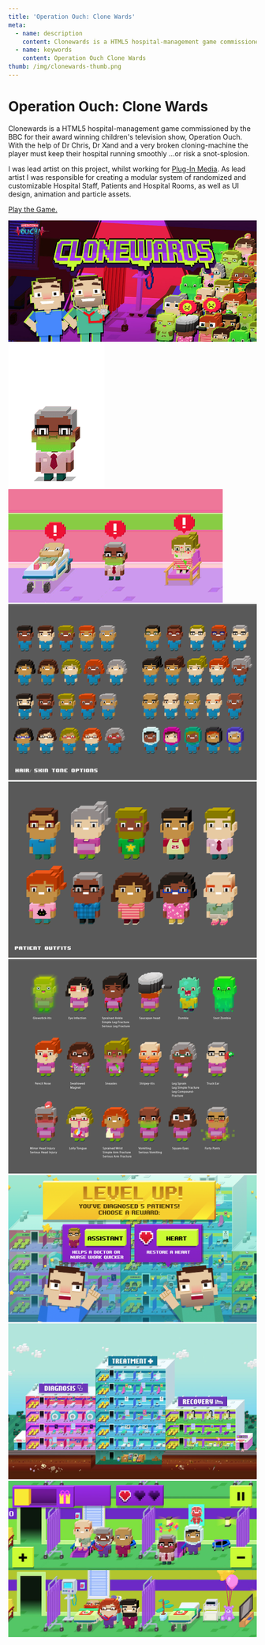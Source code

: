 ```yaml
---
title: 'Operation Ouch: Clone Wards'
meta:
  - name: description
    content: Clonewards is a HTML5 hospital-management game commissioned by the BBC for their award winning children's television show, Operation Ouch. With the help of Dr Chris, Dr Xand and a very broken cloning-machine the player must keep their hospital running smoothly ...or risk a snot-splosion.
  - name: keywords
    content: Operation Ouch Clone Wards
thumb: /img/clonewards-thumb.png
---
```


# Operation Ouch: Clone Wards

Clonewards is a HTML5 hospital-management game commissioned by the BBC for their award winning children's television show, Operation Ouch. With the help of Dr Chris, Dr Xand and a very broken cloning-machine the player must keep their hospital running smoothly ...or risk a snot-splosion.

I was lead artist on this project, whilst working for [Plug-In Media](http://www.pluginmedia.net/).
As lead artist I was responsible for creating a modular system of randomized and customizable Hospital Staff, Patients and Hospital Rooms, as well as UI design, animation and particle assets.

[Play the Game.](https://itunes.apple.com/gb/app/get-well-soon-hospital-with-dr-ranj/id1074359240?mt=8)

<img loading="lazy" src="./18_title.jpg" />
<img loading="lazy" src="./14_healed_patient_0001.gif" />
<img loading="lazy" src="./15_asplode.gif" />
<img loading="lazy" src="./16_patients.png" />
<img loading="lazy" src="./17_patients.png" />
<img loading="lazy" src="./18_patients.png" />
<img loading="lazy" src="./19_levelup.png" />
<img loading="lazy" src="./20_hospital.jpg" />
<img loading="lazy" src="./21_hospital.jpg" />
